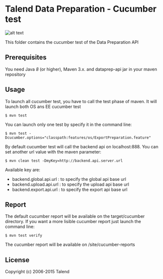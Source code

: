 # Talend Data Preparation - Cucumber test
![alt text](https://www.talend.com/wp-content/uploads/2016/07/talend-logo.png "Talend")

This folder contains the cucumber test of the Data Preparation API

## Prerequisites

You need Java *8* (or higher), Maven 3.x. and dataprep-api jar in your maven repository

## Usage
To launch all cucumber test, you have to call the test phase of maven. It will launch both OS ans EE cucumber test
```
$ mvn test
```
You can launch only one test by specify it in the command line:
```
$ mvn test -Dcucumber.options="classpath:features/os/ExportPreparation.feature"
```
By default cucumber test will call the backend api on localhost:888. You can set another url value with the maven parameter:
```
$ mvn clean test -DmyKey=http://backend.api.server.url
```

Available key are:

* backend.global.api.url : to specify the global api base url
* backend.upload.api.url : to specify the upload api base url
* backend.export.api.url : to specify the export api base url

## Report

The default cucumber report will be available on the target/cucumber directory. If you want a more lisible cucumber report just launch the command line:

```
$ mvn test verify
```

The cucumber report will be available on /site/cucumber-reports

## License

Copyright (c) 2006-2015 Talend
